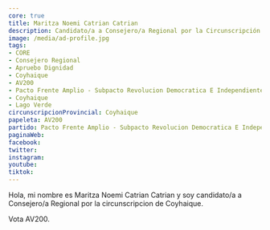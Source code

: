 ```yaml
---
core: true
title: Maritza Noemi Catrian Catrian
description: Candidato/a a Consejero/a Regional por la Circunscripción de Coyhaique
image: /media/ad-profile.jpg
tags:
- CORE
- Consejero Regional
- Apruebo Dignidad
- Coyhaique
- AV200
- Pacto Frente Amplio - Subpacto Revolucion Democratica E Independientes - Independientes
- Coyhaique
- Lago Verde
circunscripcionProvincial: Coyhaique
papeleta: AV200
partido: Pacto Frente Amplio - Subpacto Revolucion Democratica E Independientes - Independientes
paginaWeb:
facebook:
twitter:
instagram:
youtube:
tiktok:
---
```

Hola, mi nombre es Maritza Noemi Catrian Catrian y soy candidato/a a Consejero/a Regional por la circunscripcion de Coyhaique.

Vota AV200.
